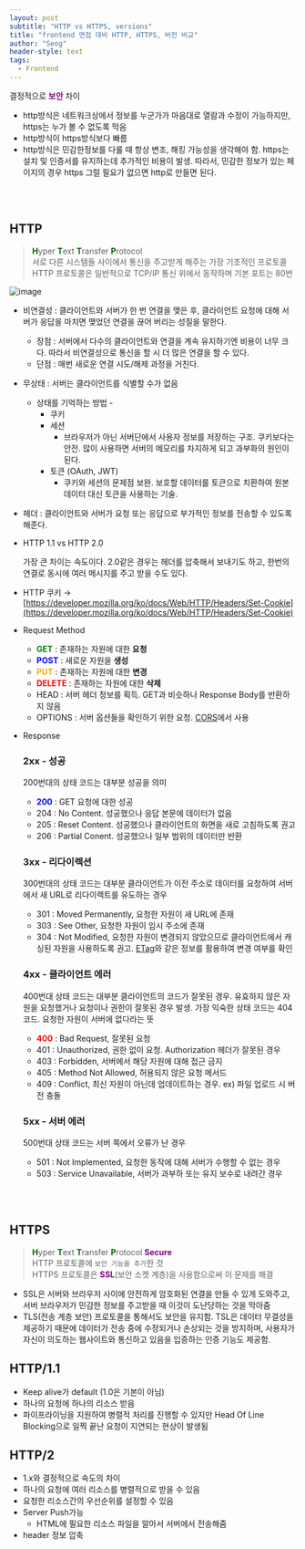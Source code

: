 ```yaml
---
layout: post
subtitle: "HTTP vs HTTPS, versions"
title: "frontend 면접 대비 HTTP, HTTPS, 버전 비교"
author: "Seog"
header-style: text
tags: 
  - Frontend
---
```


결정적으로 <span style="font-weight:bold;color:purple;">보안</span> 차이

- http방식은 네트워크상에서 정보를 누군가가 마음대로 열람과 수정이 가능하지만, https는 누가 볼 수 없도록 막음
- http방식이 https방식보다 빠름
- http방식은 민감한정보를 다룰 때 항상 변조, 해킹 가능성을 생각해야 함. https는 설치 및 인증서를 유지하는데 추가적인 비용이 발생. 따라서, 민감한 정보가 있는 페이지의 경우 https 그럴 필요가 없으면 http로 만들면 된다.

<br/><br/>

## HTTP

> <span style="font-weight:bold;color:darkgreen;">H</span>yper <span style="font-weight:bold;color:darkgreen;">T</span>ext <span style="font-weight:bold;color:darkgreen;">T</span>ransfer <span style="font-weight:bold;color:darkgreen;">P</span>rotocol <br/>
> 서로 다른 시스템들 사이에서 통신을 주고받게 해주는 가장 기초적인 프로토콜 <br/>
> HTTP 프로토콜은 일반적으로 TCP/IP 통신 위에서 동작하며 기본 포트는 80번

![image](https://user-images.githubusercontent.com/49581472/107761568-eb831a80-6d6e-11eb-8432-cf5c1995b416.png)

- 비연결성 : 클라이언트와 서버가 한 번 연결을 맺은 후, 클라이언트 요청에 대해 서버가 응답을 마치면 맺었던 연결을 끊어 버리는 성질을 말한다.
  - 장점 : 서버에서 다수의 클라이언트와 연결을 계속 유지하기엔 비용이 너무 크다. 따라서 비연결성으로 통신을 할 시 더 많은 연결을 할 수 있다.
  - 단점 : 매번 새로운 연결 시도/해제 과정을 거친다.
- 무상태 : 서버는 클라이언트를 식별할 수가 없음
  - 상태를 기억하는 방법 -
    - 쿠키
    - 세션
      - 브라우저가 아닌 서버단에서 사용자 정보를 저장하는 구조. 쿠키보다는 안전. 많이 사용하면 서버의 메모리를 차지하게 되고 과부화의 원인이 된다.
    - 토큰 (OAuth, JWT)
      - 쿠키와 세션의 문제점 보완. 보호할 데이터를 토큰으로 치환하여 원본 데이터 대신 토큰을 사용하는 기술.
- 헤더 : 클라이언트와 서버가 요청 또는 응답으로 부가적인 정보를 전송할 수 있도록 해준다.

- HTTP 1.1 vs HTTP 2.0

  가장 큰 차이는 속도이다. 2.0같은 경우는 헤더를 압축해서 보내기도 하고, 한번의 연결로 동시에 여러 메시지를 주고 받을 수도 있다.

- HTTP 쿠키 → [https://developer.mozilla.org/ko/docs/Web/HTTP/Headers/Set-Cookie](https://developer.mozilla.org/ko/docs/Web/HTTP/Headers/Set-Cookie)

- Request Method

  - <span style="font-weight:bold;color:green;">GET</span> : 존재하는 자원에 대한 **요청**
  - <span style="font-weight:bold;color:blue;">POST</span> : 새로운 자원을 **생성**
  - <span style="font-weight:bold;color:orange;">PUT</span> : 존재하는 자원에 대한 **변경**
  - <span style="font-weight:bold;color:red;">DELETE</span> : 존재하는 자원에 대한 **삭제**
  - HEAD : 서버 헤더 정보를 획득. GET과 비슷하나 Response Body를 반환하지 않음
  - OPTIONS : 서버 옵션들을 확인하기 위한 요청. [CORS](https://developer.mozilla.org/en-US/docs/Web/HTTP/CORS)에서 사용

- Response

  ### 2xx - 성공

  200번대의 상태 코드는 대부분 성공을 의미

  - <span style="font-weight:bold;color:blue;">200</span> : GET 요청에 대한 성공
  - 204 : No Content. 성공했으나 응답 본문에 데이터가 없음
  - 205 : Reset Content. 성공했으나 클라이언트의 화면을 새로 고침하도록 권고
  - 206 : Partial Conent. 성공했으나 일부 범위의 데이터만 반환

  ### 3xx - 리다이렉션

  300번대의 상태 코드는 대부분 클라이언트가 이전 주소로 데이터를 요청하여 서버에서 새 URL로 리다이렉트를 유도하는 경우

  - 301 : Moved Permanently, 요청한 자원이 새 URL에 존재
  - 303 : See Other, 요청한 자원이 임시 주소에 존재
  - 304 : Not Modified, 요청한 자원이 변경되지 않았으므로 클라이언트에서 캐싱된 자원을 사용하도록 권고. [ETag](https://developer.mozilla.org/en-US/docs/Web/HTTP/Headers/ETag)와 같은 정보를 활용하여 변경 여부를 확인

  ### 4xx - 클라이언트 에러

  400번대 상태 코드는 대부분 클라이언트의 코드가 잘못된 경우. 유효하지 않은 자원을 요청했거나 요청이나 권한이 잘못된 경우 발생. 가장 익숙한 상태 코드는 404 코드. 요청한 자원이 서버에 없다라는 뜻

  - <span style="font-weight:bold;color:red;">400</span> : Bad Request, 잘못된 요청
  - 401 : Unauthorized, 권한 없이 요청. Authorization 헤더가 잘못된 경우
  - 403 : Forbidden, 서버에서 해당 자원에 대해 접근 금지
  - 405 : Method Not Allowed, 허용되지 않은 요청 메서드
  - 409 : Conflict, 최신 자원이 아닌데 업데이트하는 경우. ex) 파일 업로드 시 버전 충돌

  ### 5xx - 서버 에러

  500번대 상태 코드는 서버 쪽에서 오류가 난 경우

  - 501 : Not Implemented, 요청한 동작에 대해 서버가 수행할 수 없는 경우
  - 503 : Service Unavailable, 서버가 과부하 또는 유지 보수로 내려간 경우

<br/><br/>

## HTTPS

> <span style="font-weight:bold;color:darkgreen;">H</span>yper <span style="font-weight:bold;color:darkgreen;">T</span>ext <span style="font-weight:bold;color:darkgreen;">T</span>ransfer <span style="font-weight:bold;color:darkgreen;">P</span>rotocol <span style="font-weight:bold;color:purple;">Secure</span> <br/>
> HTTP 프로토콜에 `보안 기능을 추가`한 것 <br/>
> HTTPS 프로토콜은 <span style="font-weight:bold;color:purple;">SSL</span>(보안 소켓 계층)을 사용함으로써 이 문제를 해결

- SSL은 서버와 브라우저 사이에 안전하게 암호화된 연결을 만들 수 있게 도와주고, 서버 브라우저가 민감한 정보를 주고받을 때 이것이 도난당하는 것을 막아줌
- TLS(전송 계층 보안) 프로토콜을 통해서도 보안을 유지함. TSL은 데이터 무결성을 제공하기 때문에 데이터가 전송 중에 수정되거나 손상되는 것을 방지하며, 사용자가 자신이 의도하는 웹사이트와 통신하고 있음을 입증하는 인증 기능도 제공함.

## HTTP/1.1

- Keep alive가 default (1.0은 기본이 아님)
- 하나의 요청에 하나의 리소스 받음
- 파이프라이닝을 지원하여 병렬적 처리를 진행할 수 있지만 Head Of Line Blocking으로 일찍 끝난 요청이 지연되는 현상이 발생됨

## HTTP/2

- 1.x와 결정적으로 속도의 차이
- 하나의 요청에 여러 리소스를 병렬적으로 받을 수 있음
- 요청한 리소스간의 우선순위를 설정할 수 있음
- Server Push가능
    - HTML에 필요한 리소스 파일을 알아서 서버에서 전송해줌
- header 정보 압축
